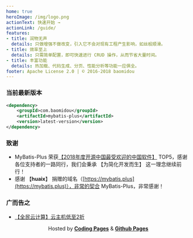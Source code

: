 ```yaml
---
home: true
heroImage: /img/logo.png
actionText: 快速开始 →
actionLink: /guide/
features:
- title: 润物无声
  details: 只做增强不做改变，引入它不会对现有工程产生影响，如丝般顺滑。
- title: 效率至上
  details: 只需简单配置，即可快速进行 CRUD 操作，从而节省大量时间。
- title: 丰富功能
  details: 热加载、代码生成、分页、性能分析等功能一应俱全。
footer: Apache License 2.0 | © 2016-2018 baomidou
---
```


### 当前最新版本

```xml
<dependency>
    <groupId>com.baomidou</groupId>
    <artifactId>mybatis-plus</artifactId>
    <version>latest-version</version>
</dependency>
```

### 致谢
- MyBatis-Plus 荣获[【2018年度开源中国最受欢迎的中国软件】](https://www.oschina.net/question/2896879_2290300) TOP5，感谢各位支持者的一路同行，我们会秉承 【为简化开发而生】 这一理念继续前行！
- 感谢 【**huaix**】 捐赠的域名（[https://mybatis.plus](https://mybatis.plus)），非常的契合 MyBatis-Plus，非常感谢！

### 广而告之
- [【全民云计算】云主机低至2折](https://promotion.aliyun.com/ntms/act/qwbk.html?userCode=5wbjwd1y)

<p align="center">
Hosted by <a href="https://pages.coding.me" target="_blank" style="font-weight:bold">Coding Pages</a> & <a href="https://pages.github.com" target="_blank" style="font-weight:bold">Github Pages</a>
</p>

<script>
export default {
  mounted () {
    var xmlHttp = new XMLHttpRequest()
    xmlHttp.open("GET", "https://img.shields.io/maven-central/v/com.baomidou/mybatis-plus.json", false)
    xmlHttp.send(null)
    var versionInfo = JSON.parse(xmlHttp.responseText).value.replace('v', '')
    var codeNodeList = document.querySelectorAll('code')
    for (var i = 0; i < codeNodeList.length; i++) {
        codeNodeList[i].innerHTML = codeNodeList[i].innerHTML.replace('latest-version', versionInfo)
    }
  }
}
</script>